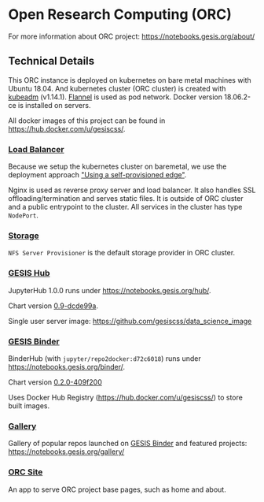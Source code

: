 # Open Research Computing (ORC)

For more information about ORC project: https://notebooks.gesis.org/about/

## Technical Details

This ORC instance is deployed on kubernetes on bare metal machines with Ubuntu 18.04.
And kubernetes cluster (ORC cluster) is created with [kubeadm](https://kubernetes.io/docs/setup/independent/create-cluster-kubeadm/) 
(v1.14.1).
[Flannel](https://github.com/coreos/flannel/tree/v0.11.0) is used as pod network.
Docker version 18.06.2-ce is installed on servers.

All docker images of this project can be found in https://hub.docker.com/u/gesiscss/.

### [Load Balancer](/load_balancer)

Because we setup the kubernetes cluster on baremetal, we use the deployment approach 
["Using a self-provisioned edge"](https://kubernetes.github.io/ingress-nginx/deploy/baremetal/#using-a-self-provisioned-edge).

Nginx is used as reverse proxy server and load balancer. 
It also handles SSL offloading/termination and serves static files. 
It is outside of ORC cluster and a public entrypoint to the cluster. 
All services in the cluster has type `NodePort`.

### [Storage](/storage)

`NFS Server Provisioner` is the default storage provider in ORC cluster.

### [GESIS Hub](/gesishub)

JupyterHub 1.0.0 runs under https://notebooks.gesis.org/hub/. 

Chart version [0.9-dcde99a](https://github.com/jupyterhub/zero-to-jupyterhub-k8s/tree/dcde99a).

Single user server image: https://github.com/gesiscss/data_science_image

### [GESIS Binder](/gesisbinder)

BinderHub (with `jupyter/repo2docker:d72c6018`) runs under https://notebooks.gesis.org/binder/. 

Chart version [0.2.0-409f200](https://github.com/jupyterhub/binderhub/tree/409f200)

Uses Docker Hub Registry (https://hub.docker.com/u/gesiscss/) to store built images.

### [Gallery](/gallery)

Gallery of popular repos launched on [GESIS Binder](https://notebooks.gesis.org/binder/) 
and featured projects: https://notebooks.gesis.org/gallery/

### [ORC Site](/orc_site)

An app to serve ORC project base pages, such as home and about.
